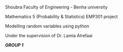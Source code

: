 Shoubra Faculty of Engineering - Benha university

Mathematics 5 (Probability & Statistics) EMP301 project

Modelling random variables using python

Under the supervision of Dr. Lamia Alrefaai

***GROUP 1***
